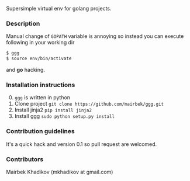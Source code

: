Supersimple virtual env for golang projects.

### Description 
Manual change of `GOPATH` variable is annoying so instead you can execute following in your working dir

```sh
$ ggg
$ source env/bin/activate
```

and **go** hacking.

### Installation instructions

0. `ggg` is written in python
1. Clone project `git clone https://github.com/mairbek/ggg.git`
2. Install jinja2 `pip install jinja2`
3. Install ggg `sudo python setup.py install`

### Contribution guidelines

It's a quick hack and version 0.1 so pull request are welcomed.

### Contributors

Mairbek Khadikov (mkhadikov at gmail.com)
